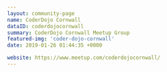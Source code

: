 ```yaml
---
layout: community-page
name: CoderDojo Cornwall
dataID: coderdojocornwall
summary: CoderDojo Cornwall Meetup Group
featured-img: 'coder-dojo-cornwall'
date: 2019-01-26 01:44:35 +0000

website: https://www.meetup.com/coderdojocornwall/
---
```


